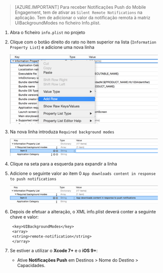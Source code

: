 > [AZURE.IMPORTANT] Para receber Notificações Push do Mobile Engagement, tem de ativar as `Silent Remote Notifications` na aplicação. Tem de adicionar o valor da notificação remota à matriz UIBackgroundModes no ficheiro Info.plist.

1. Abra o ficheiro `info.plist` no projeto
2. Clique com o botão direito do rato no item superior na lista (`Information Property List`) e adicione uma nova linha

    ![](./media/mobile-engagement-ios-silent-push/xcode-plist-add-silent-push1.png)

3. Na nova linha introduza `Required background modes`

    ![](./media/mobile-engagement-ios-silent-push/xcode-plist-add-silent-push2.png)

4. Clique na seta para a esquerda para expandir a linha
5. Adicione o seguinte valor ao item 0 `App downloads content in response to push notifications`

    ![](./media/mobile-engagement-ios-silent-push/xcode-plist-add-silent-push3.png)

6. Depois de efetuar a alteração, o XML info.plist deverá conter a seguinte chave e valor:

        <key>UIBackgroundModes</key>
        <array>
        <string>remote-notification</string>
        </array>

7. Se estiver a utilizar o **Xcode 7+** e o **iOS 9+**:
    - Ative **Notificações Push** em Destinos > Nome do Destino > Capacidades.



<!--HONumber=Jun16_HO2-->


